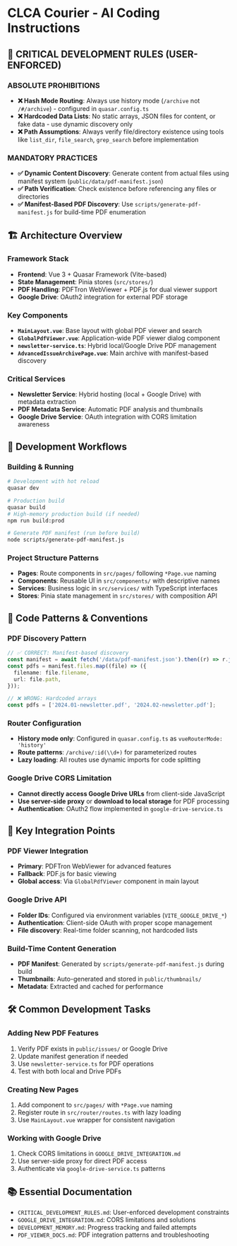 # CLCA Courier - AI Coding Instructions

## 🚨 CRITICAL DEVELOPMENT RULES (USER-ENFORCED)

### ABSOLUTE PROHIBITIONS

- **❌ Hash Mode Routing**: Always use history mode (`/archive` not `/#/archive`) - configured in `quasar.config.ts`
- **❌ Hardcoded Data Lists**: No static arrays, JSON files for content, or fake data - use dynamic discovery only
- **❌ Path Assumptions**: Always verify file/directory existence using tools like `list_dir`, `file_search`, `grep_search` before implementation

### MANDATORY PRACTICES

- **✅ Dynamic Content Discovery**: Generate content from actual files using manifest system (`public/data/pdf-manifest.json`)
- **✅ Path Verification**: Check existence before referencing any files or directories
- **✅ Manifest-Based PDF Discovery**: Use `scripts/generate-pdf-manifest.js` for build-time PDF enumeration

## 🏗️ Architecture Overview

### Framework Stack

- **Frontend**: Vue 3 + Quasar Framework (Vite-based)
- **State Management**: Pinia stores (`src/stores/`)
- **PDF Handling**: PDFTron WebViewer + PDF.js for dual viewer support
- **Google Drive**: OAuth2 integration for external PDF storage

### Key Components

- **`MainLayout.vue`**: Base layout with global PDF viewer and search
- **`GlobalPdfViewer.vue`**: Application-wide PDF viewer dialog component
- **`newsletter-service.ts`**: Hybrid local/Google Drive PDF management
- **`AdvancedIssueArchivePage.vue`**: Main archive with manifest-based discovery

### Critical Services

- **Newsletter Service**: Hybrid hosting (local + Google Drive) with metadata extraction
- **PDF Metadata Service**: Automatic PDF analysis and thumbnails
- **Google Drive Service**: OAuth integration with CORS limitation awareness

## 🔧 Development Workflows

### Building & Running

```bash
# Development with hot reload
quasar dev

# Production build
quasar build
# High-memory production build (if needed)
npm run build:prod

# Generate PDF manifest (run before build)
node scripts/generate-pdf-manifest.js
```

### Project Structure Patterns

- **Pages**: Route components in `src/pages/` following `*Page.vue` naming
- **Components**: Reusable UI in `src/components/` with descriptive names
- **Services**: Business logic in `src/services/` with TypeScript interfaces
- **Stores**: Pinia state management in `src/stores/` with composition API

## 📝 Code Patterns & Conventions

### PDF Discovery Pattern

```typescript
// ✅ CORRECT: Manifest-based discovery
const manifest = await fetch('/data/pdf-manifest.json').then((r) => r.json());
const pdfs = manifest.files.map((file) => ({
  filename: file.filename,
  url: file.path,
}));

// ❌ WRONG: Hardcoded arrays
const pdfs = ['2024.01-newsletter.pdf', '2024.02-newsletter.pdf'];
```

### Router Configuration

- **History mode only**: Configured in `quasar.config.ts` as `vueRouterMode: 'history'`
- **Route patterns**: `/archive/:id(\\d+)` for parameterized routes
- **Lazy loading**: All routes use dynamic imports for code splitting

### Google Drive CORS Limitation

- **Cannot directly access Google Drive URLs** from client-side JavaScript
- **Use server-side proxy** or **download to local storage** for PDF processing
- **Authentication**: OAuth2 flow implemented in `google-drive-service.ts`

## 🎯 Key Integration Points

### PDF Viewer Integration

- **Primary**: PDFTron WebViewer for advanced features
- **Fallback**: PDF.js for basic viewing
- **Global access**: Via `GlobalPdfViewer` component in main layout

### Google Drive API

- **Folder IDs**: Configured via environment variables (`VITE_GOOGLE_DRIVE_*`)
- **Authentication**: Client-side OAuth with proper scope management
- **File discovery**: Real-time folder scanning, not hardcoded lists

### Build-Time Content Generation

- **PDF Manifest**: Generated by `scripts/generate-pdf-manifest.js` during build
- **Thumbnails**: Auto-generated and stored in `public/thumbnails/`
- **Metadata**: Extracted and cached for performance

## 🛠️ Common Development Tasks

### Adding New PDF Features

1. Verify PDF exists in `public/issues/` or Google Drive
2. Update manifest generation if needed
3. Use `newsletter-service.ts` for PDF operations
4. Test with both local and Drive PDFs

### Creating New Pages

1. Add component to `src/pages/` with `*Page.vue` naming
2. Register route in `src/router/routes.ts` with lazy loading
3. Use `MainLayout.vue` wrapper for consistent navigation

### Working with Google Drive

1. Check CORS limitations in `GOOGLE_DRIVE_INTEGRATION.md`
2. Use server-side proxy for direct PDF access
3. Authenticate via `google-drive-service.ts` patterns

## 📚 Essential Documentation

- `CRITICAL_DEVELOPMENT_RULES.md`: User-enforced development constraints
- `GOOGLE_DRIVE_INTEGRATION.md`: CORS limitations and solutions
- `DEVELOPMENT_MEMORY.md`: Progress tracking and failed attempts
- `PDF_VIEWER_DOCS.md`: PDF integration patterns and troubleshooting
